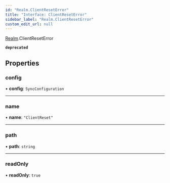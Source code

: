 ```yaml
---
id: "Realm.ClientResetError"
title: "Interface: ClientResetError"
sidebar_label: "Realm.ClientResetError"
custom_edit_url: null
---
```


[Realm](../namespaces/Realm).ClientResetError

**`deprecated`**

## Properties

### config

• **config**: `SyncConfiguration`

___

### name

• **name**: ``"ClientReset"``

___

### path

• **path**: `string`

___

### readOnly

• **readOnly**: ``true``
